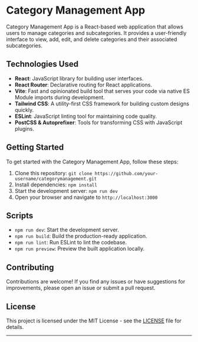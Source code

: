 
# Category Management App

Category Management App is a React-based web application that allows users to manage categories and subcategories. It provides a user-friendly interface to view, add, edit, and delete categories and their associated subcategories.

## Technologies Used

- **React**: JavaScript library for building user interfaces.
- **React Router**: Declarative routing for React applications.
- **Vite**: Fast and opinionated build tool that serves your code via native ES Module imports during development.
- **Tailwind CSS**: A utility-first CSS framework for building custom designs quickly.
- **ESLint**: JavaScript linting tool for maintaining code quality.
- **PostCSS & Autoprefixer**: Tools for transforming CSS with JavaScript plugins.
  
## Getting Started

To get started with the Category Management App, follow these steps:

1. Clone this repository: `git clone https://github.com/your-username/categorymanagement.git`
2. Install dependencies: `npm install`
3. Start the development server: `npm run dev`
4. Open your browser and navigate to `http://localhost:3000`

## Scripts

- `npm run dev`: Start the development server.
- `npm run build`: Build the production-ready application.
- `npm run lint`: Run ESLint to lint the codebase.
- `npm run preview`: Preview the built application locally.

## Contributing

Contributions are welcome! If you find any issues or have suggestions for improvements, please open an issue or submit a pull request.

## License

This project is licensed under the MIT License - see the [LICENSE](LICENSE) file for details.

---
